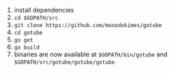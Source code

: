 1.  install dependencies
2.  `cd $GOPATH/src`
3.  `git clone https://github.com/monodokimes/gotube`
4.  `cd gotube`
5.  `go get`
6.  `go build`
7.  binaries are now available at `$GOPATH/bin/gotube` and `$GOPATH/src/gotube/gotube/gotube`
